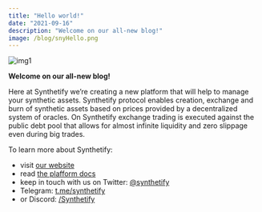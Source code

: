 ```yaml
---
title: "Hello world!"
date: "2021-09-16"
description: "Welcome on our all-new blog!"
image: /blog/snyHello.png
---
```


![img1](/blog/snyHello.png)

**Welcome on our all-new blog!**

Here at Synthetify we’re creating a new platform that will help to manage your synthetic assets. Synthetify protocol enables creation, exchange and burn of synthetic assets based on prices provided by a decentralized system of oracles. On Synthetify exchange trading is executed against the public debt pool that allows for almost infinite liquidity and zero slippage even during big trades.

To learn more about Synthetify:
- visit [our website](https://synthetify.io)
- read [the plafform docs](https://docs.synthetify.io)
- keep in touch with us on Twitter: [@synthetify](https://twitter.com/synthetify)
- Telegram: [t.me/synthetify](https://t.me/synthetify)
- or Discord: [/Synthetify](https://discord.com/invite/EDrf437)
